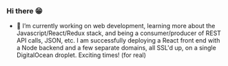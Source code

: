 ### Hi there 😁

- 🔭 I’m currently working on web development, learning more about the Javascript/React/Redux stack, and being a consumer/producer of REST API calls, JSON, etc.  I am successfully deploying a React front end with a Node backend and a few separate domains, all SSL'd up, on a single DigitalOcean droplet.  Exciting times!  (for real)  


<!--
**ggroce/ggroce** is a ✨ _special_ ✨ repository because its `README.md` (this file) appears on your GitHub profile.

Here are some ideas to get you started:

- 🔭 I’m currently working on ...
- 🌱 I’m currently learning ...
- 👯 I’m looking to collaborate on ...
- 🤔 I’m looking for help with ...
- 💬 Ask me about ...
- 📫 How to reach me: ...
- 😄 Pronouns: ...
- ⚡ Fun fact: ...
-->
